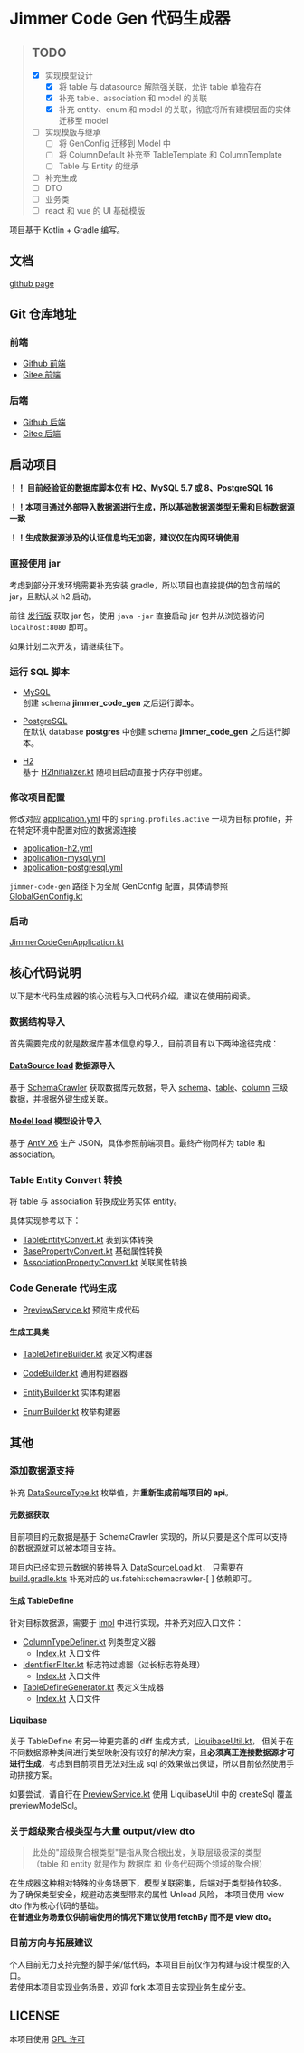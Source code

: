 # Jimmer Code Gen 代码生成器

> ## TODO
> 
> - [x] 实现模型设计
>   - [x] 将 table 与 datasource 解除强关联，允许 table 单独存在
>   - [x] 补充 table、association 和 model 的关联
>   - [x] 补充 entity、enum 和 model 的关联，彻底将所有建模层面的实体迁移至 model 
> - [ ] 实现模版与继承
>   - [ ] 将 GenConfig 迁移到 Model 中
>   - [ ] 将 ColumnDefault 补充至 TableTemplate 和 ColumnTemplate
>   - [ ] Table 与 Entity 的继承
> - [ ] 补充生成
>  - [ ] DTO
>  - [ ] 业务类
>  - [ ] react 和 vue 的 UI 基础模版

项目基于 Kotlin + Gradle 编写。

## 文档

[github page](https://pot-mot.github.io/jimmer-code-gen-doc/)

## Git 仓库地址

### 前端
- [Github 前端](https://github.com/pot-mot/jimmer-code-gen-vue3)
- [Gitee 前端](https://gitee.com/run-around---whats-wrong/jimmer-code-gen-vue3)

### 后端
- [Github 后端](https://github.com/pot-mot/jimmer-code-gen-kotlin)
- [Gitee 后端](https://gitee.com/run-around---whats-wrong/jimmer-code-gen-kotlin)

## 启动项目

**！！ 目前经验证的数据库脚本仅有 H2、MySQL 5.7 或 8、PostgreSQL 16**

**！！本项目通过外部导入数据源进行生成，所以基础数据源类型无需和目标数据源一致**

**！！生成数据源涉及的认证信息均无加密，建议仅在内网环境使用**

### 直接使用 jar

考虑到部分开发环境需要补充安装 gradle，所以项目也直接提供的包含前端的 jar，且默认以 h2 启动。

前往 [发行版](https://github.com/pot-mot/jimmer-code-gen-kotlin/releases) 获取 jar 包，使用 `java -jar` 直接启动 jar 包并从浏览器访问 `localhost:8080` 即可。

如果计划二次开发，请继续往下。

### 运行 SQL 脚本

- [MySQL](src%2Fmain%2Fresources%2Fsql%2Fmysql%2Fjimmer_code_gen.sql)  
创建 schema **jimmer_code_gen** 之后运行脚本。

- [PostgreSQL](src%2Fmain%2Fresources%2Fsql%2Fpostgresql%2Fjimmer_code_gen.sql)  
在默认 database **postgres** 中创建 schema **jimmer_code_gen** 之后运行脚本。

- [H2](src%2Fmain%2Fresources%2Fsql%2Fh2%2Fjimmer_code_gen.sql)  
基于 [H2Initializer.kt](src%2Fmain%2Fkotlin%2Ftop%2Fpotmot%2Fconfig%2FH2Initializer.kt) 随项目启动直接于内存中创建。

### 修改项目配置

修改对应 [application.yml](src%2Fmain%2Fresources%2Fapplication.yml) 中的 `spring.profiles.active` 一项为目标 profile，并在特定环境中配置对应的数据源连接
- [application-h2.yml](src%2Fmain%2Fresources%2Fapplication-h2.yml)
- [application-mysql.yml](src%2Fmain%2Fresources%2Fapplication-mysql.yml)
- [application-postgresql.yml](src%2Fmain%2Fresources%2Fapplication-postgresql.yml)

`jimmer-code-gen` 路径下为全局 GenConfig 配置，具体请参照 [GlobalGenConfig.kt](src%2Fmain%2Fkotlin%2Ftop%2Fpotmot%2Fconfig%2FGlobalGenConfig.kt)

### 启动

[JimmerCodeGenApplication.kt](src%2Fmain%2Fkotlin%2Ftop%2Fpotmot%2FJimmerCodeGenApplication.kt)


## 核心代码说明

以下是本代码生成器的核心流程与入口代码介绍，建议在使用前阅读。

### 数据结构导入

首先需要完成的就是数据库基本信息的导入，目前项目有以下两种途径完成：

#### [DataSource load](src%2Fmain%2Fkotlin%2Ftop%2Fpotmot%2Fcore%2Fdatabase%2Fload%2FDataSourceLoad.kt) 数据源导入

基于 [SchemaCrawler](https://github.com/schemacrawler/SchemaCrawler) 获取数据库元数据，导入 [schema](src%2Fmain%2Fkotlin%2Ftop%2Fpotmot%2Fmodel%2FGenSchema.kt)、[table](src%2Fmain%2Fkotlin%2Ftop%2Fpotmot%2Fmodel%2FGenTable.kt)、[column](src%2Fmain%2Fkotlin%2Ftop%2Fpotmot%2Fmodel%2FGenColumn.kt) 三级数据，并根据外键生成关联。

#### [Model load](src%2Fmain%2Fkotlin%2Ftop%2Fpotmot%2Fcore%2Fdatabase%2Fload%2FModelLoad.kt) 模型设计导入

基于 [AntV X6](https://x6.antv.antgroup.com/) 生产 JSON，具体参照前端项目。最终产物同样为 table 和 association。

### Table Entity Convert 转换

将 table 与 association 转换成业务实体 entity。

具体实现参考以下：

- [TableEntityConvert.kt](src%2Fmain%2Fkotlin%2Ftop%2Fpotmot%2Fcore%2Fentity%2Fconvert%2FTableEntityConvert.kt) 表到实体转换
- [BasePropertyConvert.kt](src%2Fmain%2Fkotlin%2Ftop%2Fpotmot%2Fcore%2Fentity%2Fconvert%2FBasePropertyConvert.kt) 基础属性转换
- [AssociationPropertyConvert.kt](src%2Fmain%2Fkotlin%2Ftop%2Fpotmot%2Fcore%2Fentity%2Fconvert%2FAssociationPropertyConvert.kt) 关联属性转换

### Code Generate 代码生成

- [PreviewService.kt](src%2Fmain%2Fkotlin%2Ftop%2Fpotmot%2Fservice%2FPreviewService.kt) 预览生成代码

#### 生成工具类

- [TableDefineBuilder.kt](src%2Fmain%2Fkotlin%2Ftop%2Fpotmot%2Fcore%2Fdatabase%2Fgenerate%2Fbuilder%2FTableDefineBuilder.kt) 表定义构建器

- [CodeBuilder.kt](src%2Fmain%2Fkotlin%2Ftop%2Fpotmot%2Fcore%2Fentity%2Fgenerate%2Fbuilder%2FCodeBuilder.kt) 通用构建器器

- [EntityBuilder.kt](src%2Fmain%2Fkotlin%2Ftop%2Fpotmot%2Fcore%2Fentity%2Fgenerate%2Fbuilder%2FEntityBuilder.kt) 实体构建器
- [EnumBuilder.kt](src%2Fmain%2Fkotlin%2Ftop%2Fpotmot%2Fcore%2Fentity%2Fgenerate%2Fbuilder%2FEnumBuilder.kt) 枚举构建器

## 其他

### 添加数据源支持

补充 [DataSourceType.kt](src%2Fmain%2Fkotlin%2Ftop%2Fpotmot%2Fenumeration%2FDataSourceType.kt) 枚举值，并**重新生成前端项目的 api**。

#### 元数据获取

目前项目的元数据是基于 SchemaCrawler 实现的，所以只要是这个库可以支持的数据源就可以被本项目支持。

项目内已经实现元数据的转换导入 [DataSourceLoad.kt](src%2Fmain%2Fkotlin%2Ftop%2Fpotmot%2Fcore%2Fdatabase%2Fload%2FDataSourceLoad.kt)，
只需要在 [build.gradle.kts](build.gradle.kts) 补充对应的 us.fatehi:schemacrawler-[ ] 依赖即可。


#### 生成 TableDefine

针对目标数据源，需要于 [impl](src%2Fmain%2Fkotlin%2Ftop%2Fpotmot%2Fcore%2Fdatabase%2Fgenerate%2Fimpl) 中进行实现，并补充对应入口文件：

- [ColumnTypeDefiner.kt](src%2Fmain%2Fkotlin%2Ftop%2Fpotmot%2Fcore%2Fdatabase%2Fgenerate%2FcolumnType%2FColumnTypeDefiner.kt) 列类型定义器
  - [Index.kt](src%2Fmain%2Fkotlin%2Ftop%2Fpotmot%2Fcore%2Fdatabase%2Fgenerate%2FcolumnType%2FIndex.kt) 入口文件
- [IdentifierFilter.kt](src%2Fmain%2Fkotlin%2Ftop%2Fpotmot%2Fcore%2Fdatabase%2Fgenerate%2Fidentifier%2FIdentifierFilter.kt) 标志符过滤器（过长标志符处理）
  - [Index.kt](src%2Fmain%2Fkotlin%2Ftop%2Fpotmot%2Fcore%2Fdatabase%2Fgenerate%2FcolumnType%2FIndex.kt) 入口文件
- [TableDefineGenerator.kt](src%2Fmain%2Fkotlin%2Ftop%2Fpotmot%2Fcore%2Fdatabase%2Fgenerate%2FTableDefineGenerator.kt) 表定义生成器
  - [Index.kt](src%2Fmain%2Fkotlin%2Ftop%2Fpotmot%2Fcore%2Fdatabase%2Fgenerate%2FIndex.kt) 入口文件

#### [Liquibase](https://www.liquibase.org/)
关于 TableDefine 有另一种更完善的 diff 生成方式，[LiquibaseUtil.kt](src%2Fmain%2Fkotlin%2Ftop%2Fpotmot%2Futils%2Fliquibase%2FLiquibaseUtil.kt)，
但关于在不同数据源种类间进行类型映射没有较好的解决方案，且**必须真正连接数据源才可进行生成**，考虑到目前项目无法对生成 sql 的效果做出保证，所以目前依然使用手动拼接方案。

如要尝试，请自行在 [PreviewService.kt](src%2Fmain%2Fkotlin%2Ftop%2Fpotmot%2Fservice%2FPreviewService.kt) 使用 LiquibaseUtil 中的 createSql 覆盖 previewModelSql。

### 关于超级聚合根类型与大量 output/view dto
> 此处的"超级聚合根类型"是指从聚合根出发，关联层级极深的类型  
> （table 和 entity 就是作为 数据库 和 业务代码两个领域的聚合根）

在生成器这种相对特殊的业务场景下，模型关联密集，后端对于类型操作较多。
为了确保类型安全，规避动态类型带来的属性 Unload 风险，
本项目使用 view dto 作为核心代码的基础。  
**在普通业务场景仅供前端使用的情况下建议使用 fetchBy 而不是 view dto。**

### 目前方向与拓展建议
个人目前无力支持完整的脚手架/低代码，本项目目前仅作为构建与设计模型的入口。  
若使用本项目实现业务场景，欢迎 fork 本项目去实现业务生成分支。

## LICENSE

本项目使用 [GPL 许可](LICENSE)
